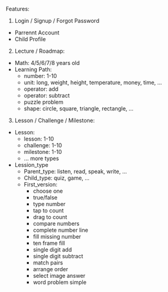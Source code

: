 Features:
1. Login / Signup / Forgot Password
- Parrennt Account
- Child Profile
2. Lecture / Roadmap:
- Math: 4/5/6/7/8 years old
- Learning Path:
  - number: 1-10
  - unit: long, weight, height, temperature, money, time, ...
  - operator: add
  - operator: subtract
  - puzzle problem
  - shape: circle, square, triangle, rectangle, ...
3. Lesson / Challenge / Milestone:
- Lesson:
  - lesson: 1-10
  - challenge: 1-10
  - milestone: 1-10
  - ... more types
- Lession_type
  - Parent_type: listen, read, speak, write, ...
  - Child_type: quiz, game, ...
  - First_version:
    - choose one
    - true/false
    - type number
    - tap to count
    - drag to count
    - compare numbers
    - complete number line
    - fill missing number
    - ten frame fill
    - single digit add
    - single digit subtract
    - match pairs
    - arrange order
    - select image answer
    - word problem simple
